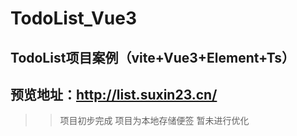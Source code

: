 # TodoList_Vue3

## TodoList项目案例（vite+Vue3+Element+Ts）
## 预览地址：http://list.suxin23.cn/

>>项目初步完成
>>项目为本地存储便签
>>暂未进行优化
